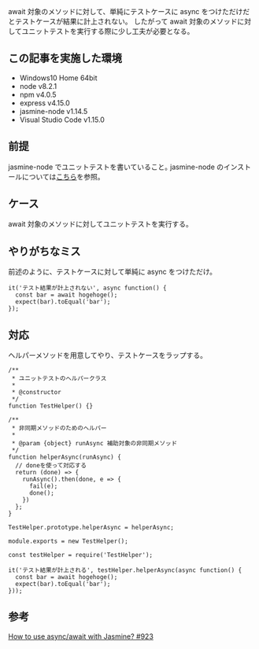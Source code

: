 await 対象のメソッドに対して、単純にテストケースに async をつけただけだとテストケースが結果に計上されない。
したがって await 対象のメソッドに対してユニットテストを実行する際に少し工夫が必要となる。

## この記事を実施した環境
* Windows10 Home 64bit
* node v8.2.1
* npm v4.0.5
* express v4.15.0
* jasmine-node v1.14.5
* Visual Studio Code v1.15.0

## 前提
jasmine-node でユニットテストを書いていること｡
jasmine-node のインストールについては[こちら](http://qiita.com/ksh-fthr/items/41b57cb8dbeebd7a299f#%E5%89%8D%E6%8F%90)を参照。

## ケース
await 対象のメソッドに対してユニットテストを実行する。

## やりがちなミス
前述のように、テストケースに対して単純に async をつけただけ。

```javascript:これだとexpectの結果が計上されない
it('テスト結果が計上されない', async function() {
  const bar = await hogehoge();
  expect(bar).toEqual('bar');
});
```

## 対応
ヘルパーメソッドを用意してやり、テストケースをラップする。

```javascript:TestHelper.js(ユニットテストのヘルパークラス)
/**
 * ユニットテストのヘルパークラス
 *
 * @constructor
 */
function TestHelper() {}

/**
 * 非同期メソッドのためのヘルパー
 *
 * @param {object} runAsync 補助対象の非同期メソッド
 */
function helperAsync(runAsync) {
  // doneを使って対応する
  return (done) => {
    runAsync().then(done, e => {
      fail(e);
      done();
    })
  };
}

TestHelper.prototype.helperAsync = helperAsync;

module.exports = new TestHelper();
```

``` javascript:ヘルパーでテストケースをラップすることで対応する
const testHelper = require('TestHelper');

it('テスト結果が計上される', testHelper.helperAsync(async function() {
  const bar = await hogehoge();
  expect(bar).toEqual('bar');
}));
```

## 参考
[How to use async/await with Jasmine? #923](https://github.com/jasmine/jasmine/issues/923)

